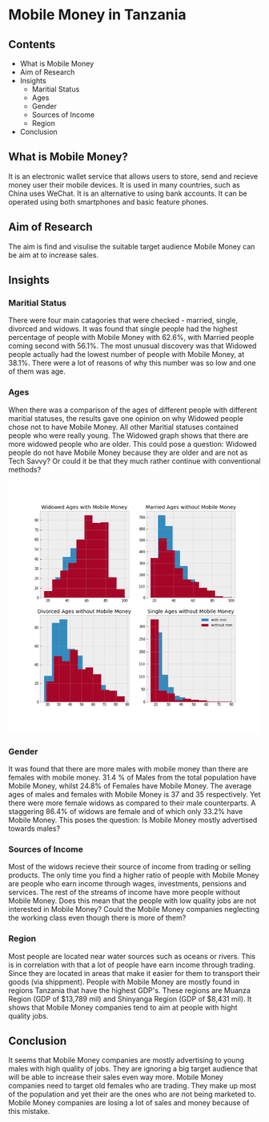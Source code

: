# Mobile Money in Tanzania

## Contents

- What is Mobile Money
- Aim of Research
- Insights
  - Maritial Status
  - Ages
  - Gender
  - Sources of Income
  - Region
- Conclusion

## What is Mobile Money?

It is an electronic wallet service that allows users to store, send and recieve money user their mobile devices. It is used in many countries, such as China uses WeChat. It is an alternative to using bank accounts. It can be operated using both smartphones and basic feature phones.

## Aim of Research

The aim is find and visulise the suitable target audience Mobile Money can be aim at to increase sales.

## Insights

### Maritial Status

There were four main catagories that were checked - married, single, divorced and widows. It was found that single people had the highest percentage of people with Mobile Money with 62.6%, with Married people coming second with 56.1%. The most unusual discovery was that Widowed people actually had the lowest number of people with Mobile Money, at 38.1%. There were a lot of reasons of why this number was so low and one of them was age.

<!-- Add Graph Here -->

### Ages

When there was a comparison of the ages of different people with different maritial statuses, the results gave one opinion on why Widowed people chose not to have Mobile Money. All other Maritial statuses contained people who were really young. The Widowed graph shows that there are more widowed people who are older. This could pose a question: Widowed people do not have Mobile Money because they are older and are not as Tech Savvy? Or could it be that they much rather continue with conventional methods?

![](graphs/all_ages_vs_widow_ages.png)

### Gender

It was found that there are more males with mobile money than there are females with mobile money. 31.4 % of Males from the total population have Mobile Money, whilst 24.8% of Females have Mobile Money. The average ages of males and females with Mobile Money is 37 and 35 respectively. Yet there were more female widows as compared to their male counterparts. A staggering 86.4% of widows are female and of which only 33.2% have Mobile Money. This poses the question: Is Mobile Money mostly advertised towards males?

<!-- Add Graph Here -->

### Sources of Income

Most of the widows recieve their source of income from trading or selling products. The only time you find a higher ratio of people with Mobile Money are people who earn income through wages, investments, pensions and services. The rest of the streams of income have more people without Mobile Money. Does this mean that the people with low quality jobs are not interested in Mobile Money? Could the Mobile Money companies neglecting the working class even though there is more of them?

<!-- Add Graph Here -->

### Region

Most people are located near water sources such as oceans or rivers. This is in correlation with that a lot of people have earn income through trading. Since they are located in areas that make it easier for them to transport their goods (via shippment). People with Mobile Money are mostly found in regions Tanzania that have the highest GDP's. These regions are Muanza Region (GDP of $13,789 mil) and Shinyanga Region (GDP of $8,431 mil). It shows that Mobile Money companies tend to aim at people with hight quality jobs.

<!-- Add Graph Here -->

## Conclusion

It seems that Mobile Money companies are mostly advertising to young males with high quality of jobs. They are ignoring a big target audience that will be able to increase their sales even way more. Mobile Money companies need to target old females who are trading. They make up most of the population and yet their are the ones who are not being marketed to. Mobile Money companies are losing a lot of sales and money because of this mistake.
